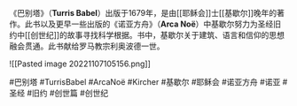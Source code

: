  《巴别塔》（**Turris Babel**）出版于1679年，是由[[耶稣会]]士[[基歇尔]]晚年的著作。此书以及更早一些出版的《诺亚方舟》（**Arca Noë**）中基歇尔努力为圣经旧约中[[创世纪]]的故事寻找科学根据。书中，基歇尔关于建筑、语言和信仰的思想融会贯通。此书献给罗马教宗利奥波德一世。
 
![[Pasted image 20221107105156.png]]

#巴别塔 #TurrisBabel #ArcaNoë #Kircher #基歇尔 #耶稣会 #诺亚方舟 #诺亚 #圣经 #旧约 #创世篇 #创世纪 